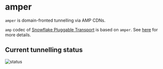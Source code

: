# amper

`amper` is domain-fronted tunnelling via AMP CDNs.

`amp` codec of [Snowflake Pluggable Transport](https://snowflake.torproject.org) is based on `amper`. See [here](https://github.com/keroserene/snowflake/blob/f38c91f906af5b806f463e790eddc134961abf1f/common/amp/doc.go) for more details.


## Current tunnelling status
![status](https://amp.unkaktus.art/status.svg)